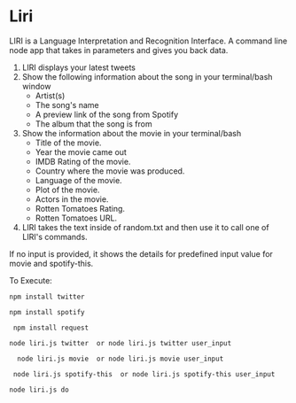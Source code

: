 # Liri

LIRI is a Language Interpretation and Recognition Interface. A command line node app that takes in parameters and gives you back data.

1. LIRI displays your latest tweets
2. Show the following information about the song in your terminal/bash window
   - Artist(s)
   - The song's name
   - A preview link of the song from Spotify
   - The album that the song is from
3. Show the information about the movie in your terminal/bash
    * Title of the movie.
    * Year the movie came out
    *  IMDB Rating of the movie.
    *  Country where the movie was produced.
    * Language of the movie.
    *  Plot of the movie.
    * Actors in the movie.
    * Rotten Tomatoes Rating.
    * Rotten Tomatoes URL.
4. LIRI takes the text inside of random.txt and then use it to call one of LIRI's commands.

If no input is provided, it shows the details for predefined input value for movie and spotify-this.

To Execute: 

```
npm install twitter
```

```
npm install spotify
```

```
 npm install request
```

```
node liri.js twitter  or node liri.js twitter user_input
```

```
  node liri.js movie  or node liri.js movie user_input
```

```
 node liri.js spotify-this  or node liri.js spotify-this user_input
```

```
node liri.js do 
```



